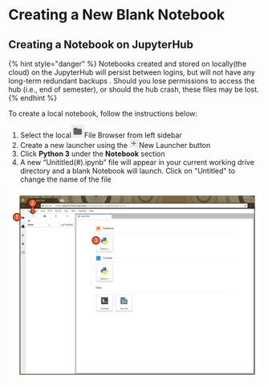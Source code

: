 # Creating a New Blank Notebook

## Creating a Notebook on JupyterHub

{% hint style="danger" %}
Notebooks created and stored on locally\(the cloud\) on the JupyterHub will persist between logins, but will not have any long-term redundant backups . Should you lose permissions to access the hub \(i.e., end of semester\), or should the hub crash, these files may be lost.
{% endhint %}

To create a local notebook, follow the instructions below:

1. Select the local![](../.gitbook/assets/screenshot-from-2018-09-19-09-14-01.png)File Browser from left sidebar
2. Create a new launcher using the ![](../.gitbook/assets/screenshot-from-2018-09-19-15-46-05.png)New Launcher button
3. Click **Python 3** under the **Notebook** section
4. A new “Unititled\(\#\).ipynb” file will appear in your current working drive directory and a blank Notebook will launch. Click on "Untitled" to change the name of the file

![](../.gitbook/assets/screenshot-from-2018-09-19-09-21-05.png)

